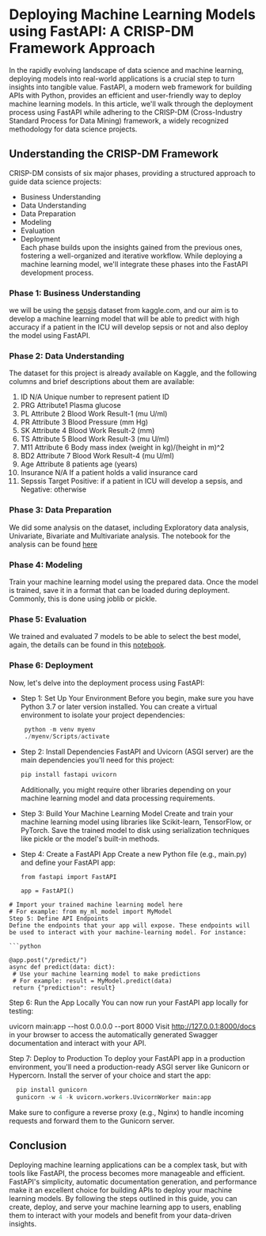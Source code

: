 # Deploying Machine Learning Models using FastAPI: A CRISP-DM Framework Approach  

In the rapidly evolving landscape of data science and machine learning, deploying models into real-world applications is a crucial step to turn insights into tangible value. FastAPI, a modern web framework for building APIs with Python, provides an efficient and user-friendly way to deploy machine learning models. 
In this article, we'll walk through the deployment process using FastAPI while adhering to the CRISP-DM (Cross-Industry Standard Process for Data Mining) framework, a widely recognized methodology for data science projects.  

## Understanding the CRISP-DM Framework
CRISP-DM consists of six major phases, providing a structured approach to guide data science projects:

- Business Understanding
- Data Understanding
- Data Preparation
- Modeling
- Evaluation
- Deployment  
Each phase builds upon the insights gained from the previous ones, fostering a well-organized and iterative workflow. While deploying a machine learning model, we'll integrate these phases into the FastAPI development process.

### Phase 1: Business Understanding
we will be using the [sepsis](https://www.kaggle.com/datasets/chaunguynnghunh/sepsis) dataset from kaggle.com, and our aim is to develop a machine learning model that will be able to predict with high accuracy if a patient in the ICU will develop sepsis or not and also deploy the model using FastAPI.

### Phase 2: Data Understanding
The dataset for this project is already available on Kaggle, and the following columns and brief descriptions about them are available:
1. ID	N/A	Unique number to represent patient ID
2. PRG	Attribute1	Plasma glucose
3. PL	Attribute 2	Blood Work Result-1 (mu U/ml)
4. PR	Attribute 3	Blood Pressure (mm Hg)
5. SK	Attribute 4	Blood Work Result-2 (mm)
6. TS	Attribute 5	Blood Work Result-3 (mu U/ml)
7. M11	Attribute 6	Body mass index (weight in kg)/(height in m)^2
8. BD2	Attribute 7	Blood Work Result-4 (mu U/ml)
9. Age	Attribute 8	patients age (years)
10. Insurance	N/A	If a patient holds a valid insurance card
11. Sepssis	Target	Positive: if a patient in ICU will develop a sepsis, and Negative: otherwise

### Phase 3: Data Preparation
We did some analysis on the dataset, including Exploratory data analysis, Univariate, Bivariate and Multivariate analysis. The notebook for the analysis can be found [here]()
### Phase 4: Modeling
Train your machine learning model using the prepared data. Once the model is trained, save it in a format that can be loaded during deployment. Commonly, this is done using joblib or pickle.
### Phase 5: Evaluation
We trained and evaluated 7 models to be able to select the best model, again, the details can be found in this [notebook]().
### Phase 6: Deployment
Now, let's delve into the deployment process using FastAPI:

  - Step 1: Set Up Your Environment
     Before you begin, make sure you have Python 3.7 or later version installed. 
     You can create a virtual environment to isolate your project dependencies:
     ```python
      python -m venv myenv
      ./myenv/Scripts/activate
      ```
  - Step 2: Install Dependencies
     FastAPI and Uvicorn (ASGI server) are the main dependencies you'll need for this project:
      ```python
      pip install fastapi uvicorn
      ```
    Additionally, you might require other libraries depending on your machine learning model and data processing requirements.

  - Step 3: Build Your Machine Learning Model
     Create and train your machine learning model using libraries like Scikit-learn, TensorFlow, or PyTorch. Save the trained model to disk using serialization techniques like pickle or the model's built-in methods.

  - Step 4: Create a FastAPI App
    Create a new Python file (e.g., main.py) and define your FastAPI app:

    ```
    from fastapi import FastAPI

    app = FastAPI()
   ```
# Import your trained machine learning model here
# For example: from my_ml_model import MyModel
Step 5: Define API Endpoints
Define the endpoints that your app will expose. These endpoints will be used to interact with your machine-learning model. For instance:

```python

@app.post("/predict/")
async def predict(data: dict):
    # Use your machine learning model to make predictions
    # For example: result = MyModel.predict(data)
    return {"prediction": result}
```

Step 6: Run the App Locally
You can now run your FastAPI app locally for testing:


uvicorn main:app --host 0.0.0.0 --port 8000
Visit http://127.0.0.1:8000/docs in your browser to access the automatically generated Swagger documentation and interact with your API.

Step 7: Deploy to Production
To deploy your FastAPI app in a production environment, you'll need a production-ready ASGI server like Gunicorn or Hypercorn. Install the server of your choice and start the app:
```python
  pip install gunicorn
  gunicorn -w 4 -k uvicorn.workers.UvicornWorker main:app
```
Make sure to configure a reverse proxy (e.g., Nginx) to handle incoming requests and forward them to the Gunicorn server.

## Conclusion
Deploying machine learning applications can be a complex task, but with tools like FastAPI, the process becomes more manageable and efficient. FastAPI's simplicity, automatic documentation generation, and performance make it an excellent choice for building APIs to deploy your machine learning models. By following the steps outlined in this guide, you can create, deploy, and serve your machine learning app to users, enabling them to interact with your models and benefit from your data-driven insights.
